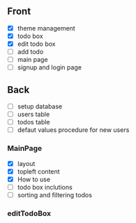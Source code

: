 
## Front 
- [x] theme management
- [x] todo box
- [x] edit todo box
- [ ] add todo
- [ ] main page
- [ ] signup and login page

## Back
- [ ] setup database
- [ ] users table
- [ ] todos table
- [ ] defaut values procedure for new users

### MainPage
- [x] layout
- [x] topleft content
- [x] How to use
- [ ] todo box inclutions 
- [ ] sorting and filtering todos

### editTodoBox
